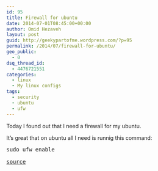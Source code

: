 ```yaml
---
id: 95
title: Firewall for ubuntu
date: 2014-07-01T08:45:00+00:00
author: Omid Hezaveh
layout: post
guid: http://geekypartofme.wordpress.com/?p=95
permalink: /2014/07/firewall-for-ubuntu/
geo_public:
  - 0
dsq_thread_id:
  - 4476721551
categories:
  - linux
  - My linux configs
tags:
  - security
  - ubuntu
  - ufw
---
```

Today I found out that I need a firewall for my ubuntu.

It&#8217;s great that on ubuntu all I need is runnig this command:

<pre>sudo ufw enable

<a href="https://help.ubuntu.com/community/UFW" target="_blank">source</a></pre>